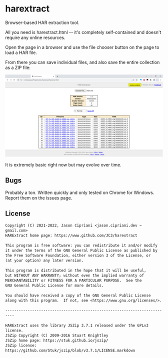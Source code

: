 # harextract

Browser-based HAR extraction tool.

All you need is harextract.html -- it's completely self-contained and doesn't require
any online resources.

Open the page in a browser and use the file chooser button on the page to load a HAR
file. 

From there you can save individual files, and also save the entire collection as a ZIP
file:

![screenshot](screenshot.png)

It is extremely basic right now but may evolve over time.

## Bugs

Probably a ton. Written quickly and only tested on Chrome for Windows. Report them on
the issues page.

## License

    Copyright (C) 2021-2022, Jason Cipriani <jason.cipriani.dev ~ gmail.com>
    HARExtract home page: https://www.github.com/JC3/harextract

    This program is free software: you can redistribute it and/or modify
    it under the terms of the GNU General Public License as published by
    the Free Software Foundation, either version 3 of the License, or
    (at your option) any later version.

    This program is distributed in the hope that it will be useful,
    but WITHOUT ANY WARRANTY; without even the implied warranty of
    MERCHANTABILITY or FITNESS FOR A PARTICULAR PURPOSE.  See the
    GNU General Public License for more details.

    You should have received a copy of the GNU General Public License
    along with this program.  If not, see <https://www.gnu.org/licenses/>.
    
    --------------------------------------------------------------------------
    
    HARExtract uses the library JSZip 3.7.1 released under the GPLv3 license.
    JSZip Copyright (C) 2009-2016 Stuart Knightley
    JSZip home page: https://stuk.github.io/jszip/
    JSZip license: https://github.com/Stuk/jszip/blob/v3.7.1/LICENSE.markdown
